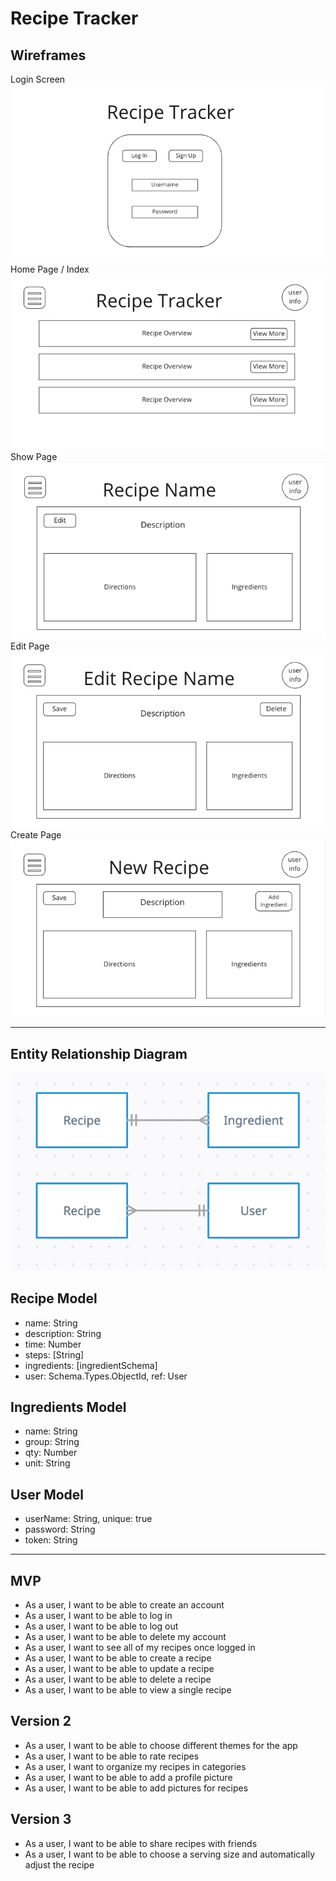 # Recipe Tracker

## Wireframes

Login Screen
![alt text](./wireframes/Login.png)
Home Page / Index
![alt text](./wireframes/Home-Page.png)
Show Page
![alt text](./wireframes/Show-Recipe.png)
Edit Page
![alt text](./wireframes/Edit-Recipe.png)
Create Page
![alt text](./wireframes/Create-Recipe.png)

---

## Entity Relationship Diagram

![alt text](./wireframes/ERD.png)

## Recipe Model

- name: String
- description: String
- time: Number
- steps: \[String\]
- ingredients: \[ingredientSchema\]
- user: Schema.Types.ObjectId, ref: User

## Ingredients Model

- name: String
- group: String
- qty: Number
- unit: String

## User Model

- userName: String, unique: true
- password: String
- token: String

---

## MVP

- As a user, I want to be able to create an account
- As a user, I want to be able to log in
- As a user, I want to be able to log out
- As a user, I want to be able to delete my account
- As a user, I want to see all of my recipes once logged in
- As a user, I want to be able to create a recipe
- As a user, I want to be able to update a recipe
- As a user, I want to be able to delete a recipe
- As a user, I want to be able to view a single recipe

## Version 2

- As a user, I want to be able to choose different themes for the app
- As a user, I want to be able to rate recipes
- As a user, I want to organize my recipes in categories
- As a user, I want to be able to add a profile picture
- As a user, I want to be able to add pictures for recipes

## Version 3

- As a user, I want to be able to share recipes with friends
- As a user, I want to be able to choose a serving size and automatically adjust the recipe